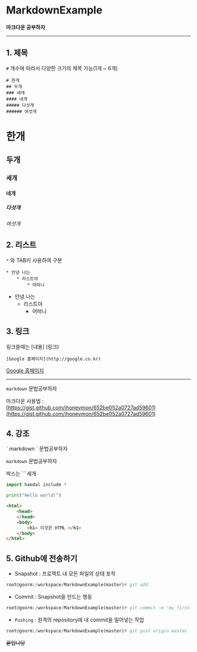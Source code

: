 # MarkdownExample
**마크다운 공부하자**

***

## 1. 제목

`#` 개수에 따라서 다양한 크기의 제목 가능(1개 ~ 6개)
```
# 한개
## 두개
### 세개
#### 네개
##### 다섯개
###### 여섯개
```

# 한개
## 두개
### 세개
#### 네개
##### 다섯개
###### 여섯개


## 2. 리스트
`*` 와 TAB키 사용하여 구분
```
* 안녕 나는
    * 리스트야
        * 어떠니
```

* 안녕 나는
    * 리스트야
        * 어떠니
        

## 3. 링크
링크쓸때는 [내용] (링크)

```
[Google 홈페이지](http://google.co.kr)
```
[Google 홈페이지](http://google.co.kr)

---

`markdown` 문법공부하자

마크다운 사용법 : [https://gist.github.com/ihoneymon/652be052a0727ad59601](https://gist.github.com/ihoneymon/652be052a0727ad59601)


## 4. 강조    


\` markdown \` 문법공부하자  

`markdown` 문법공부하자  
  
  
박스는 \`\`\`세개

```python
import haedal include *

print("Hello world!")
```

```html
<html>
    <head>
    </head>
    <body>
        <h1> 이것은 HTML </h1>
    </body>
</html>

```  

## 5. Github에 전송하기

* Snapshot : 프로젝트 내 모든 파일의 상태 포착

```python
root@goorm:/workspace/MarkdownExample(master)# git add.
```

* Commit : Snapshot을 만드는 행동

```python
root@goorm:/workspace/MarkdownExample(master)# git commit -m "my first markdown"
```

* `Pushing` : 원격의 repository에 내 commit을 밀어넣는 작업

```python
root@goorm:/workspace/MarkdownExample(master)# git push origin master
```  

~~끝입니당~~
